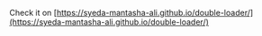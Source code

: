 Check it on [https://syeda-mantasha-ali.github.io/double-loader/](https://syeda-mantasha-ali.github.io/double-loader/)